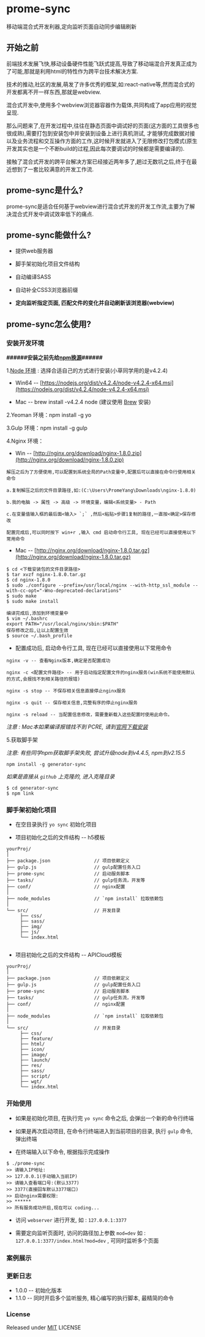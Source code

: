 # prome-sync

移动端混合式开发利器,定向监听页面自动同步编辑刷新

## 开始之前

前端技术发展飞快,移动设备硬件性能飞跃式提高,导致了移动端混合开发真正成为了可能,那就是利用html的特性作为跨平台技术解决方案.

技术的推动,社区的发展,萌发了许多优秀的框架,如:react-native等,然而混合式的开发都离不开一样东西,那就是webview.

混合式开发中,使用多个webview浏览器容器作为载体,共同构成了app应用的视觉呈现.

那么问题来了,在开发过程中,往往在静态页面中调试好的页面(这方面的工具很多也很成熟),需要打包到安装包中并安装到设备上进行真机测试,
才能够完成数据对接以及业务流程和交互操作方面的工作,这时候开发就进入了无限修改打包模式(原生开发其实也是一个不断build的过程,因此每次要调试的时候都是需要编译的).

接触了混合式开发的跨平台解决方案已经接近两年多了,趟过无数坑之后,终于在最近想到了一套比较满意的开发工作流.

## prome-sync是什么?

prome-sync是适合任何基于webview进行混合式开发的开发工作流,主要为了解决混合式开发中调试效率低下的痛点.

## prome-sync能做什么?

* 提供web服务器

* 脚手架初始化项目文件结构
 
* 自动编译SASS
 
* 自动补全CSS3浏览器前缀

* **定向监听指定页面, 匹配文件的变化并自动刷新该浏览器(webview)**

## prome-sync怎么使用?

### 安装开发环境

**######安装之前先给[npm换源](http://www.jianshu.com/p/0deb70e6f395)######**

1.[Node 环境](https://nodejs.org/) : 选择合适自己的方式进行安装(小草同学用的是v4.2.4)

* Win64 -- [https://nodejs.org/dist/v4.2.4/node-v4.2.4-x64.msi](https://nodejs.org/dist/v4.2.4/node-v4.2.4-x64.msi)

* Mac -- brew install -v4.2.4 node (建议使用 [Brew](http://brew.sh/index_zh-cn.html) 安装)

2.Yeoman 环境：npm install -g yo

3.Gulp 环境：npm install -g gulp

4.Nginx 环境：

* Win -- [http://nginx.org/download/nginx-1.8.0.zip](http://nginx.org/download/nginx-1.8.0.zip)

```
解压之后为了方便使用,可以配置到系统全局的Path变量中,配置后可以直接在命令行使用相关命令

a.复制解压之后的文件目录路径,如:(C:\Users\PromeYang\Downloads\nginx-1.8.0)

b.我的电脑 -> 属性 -> 高级 -> 环境变量，编辑<系统变量> - Path

c.在变量值输入框的最后面<输入> `;` ,然后<粘贴>步骤1复制的路径,一直按<确定>保存修改

配置完成后,可以同时按下 win+r ,输入 cmd 启动命令行工具, 现在已经可以直接使用以下常用命令
```

* Mac -- [http://nginx.org/download/nginx-1.8.0.tar.gz](http://nginx.org/download/nginx-1.8.0.tar.gz)

```
$ cd <下载安装包的文件目录路径>
$ tar xvzf nginx-1.8.0.tar.gz
$ cd nginx-1.8.0
$ sudo ./configure --prefix=/usr/local/nginx --with-http_ssl_module --with-cc-opt="-Wno-deprecated-declarations"
$ sudo make
$ sudo make install

编译完成后,添加到环境变量中
$ vim ~/.bashrc
export PATH="/usr/local/nginx/sbin:$PATH"
保存修改之后,让以上配置生效
$ source ~/.bash_profile
```

* 配置成功后, 启动命令行工具, 现在已经可以直接使用以下常用命令

```
nginx -v -- 查看Nginx版本,确定是否配置成功

nginx -c <配置文件路径> -- 用于启动指定配置文件的nginx服务(win系统不能使用默认的方式,会报找不到相关路径的报错)

nginx -s stop -- 不保存相关信息直接停止nginx服务

nginx -s quit -- 保存相关信息,完整有序的停止nginx服务

nginx -s reload -- 当配置信息修改，需要重新载入这些配置时使用此命令。
```

*注意 : Mac本如果编译报错找不到 PCRE, 请到[官网下载安装](http://www.pcre.org/)*

5.获取脚手架

*注意: 有些同学npm获取脚手架失败, 尝试升级node到v4.4.5, npm到v2.15.5*

```
npm install -g generator-sync
```

*如果是直接从 `github` 上克隆的, 进入克隆目录*

```
$ cd generator-sync
$ npm link
```

### 脚手架初始化项目

* 在空目录执行 `yo sync` 初始化项目

* 项目初始化之后的文件结构 -- h5模板

```
yourProj/
│
├── package.json                // 项目依赖定义
├── gulp.js                     // gulp配置任务入口
├── prome-sync                  // 启动服务脚本
├── tasks/ 						// gulp任务流，开发等
├── conf/ 						// nginx配置
│
├── node_modules    			// `npm install` 拉取依赖包
│
└── src/                        // 开发目录
     ├── css/
     ├── sass/
     ├── img/
     ├── js/
     └── index.html
            
```
* 项目初始化之后的文件结构 -- APICloud模板

```
yourProj/
│
├── package.json                // 项目依赖定义
├── gulp.js                     // gulp配置任务入口
├── prome-sync                  // 启动服务脚本
├── tasks/ 						// gulp任务流，开发等
├── conf/ 						// nginx配置
│
├── node_modules    			// `npm install` 拉取依赖包
│
└── src/                        // 开发目录
     ├── css/
     ├── feature/
     ├── html/
     ├── icon/
     ├── image/
     ├── launch/
     ├── res/
     ├── sass/
     ├── script/
     ├── wgt/
     └── index.html
```

### 开始使用

* 如果是初始化项目, 在执行完 `yo sync` 命令之后, 会弹出一个新的命令行终端

* 如果是再次启动项目, 在命令行终端进入到当前项目的目录, 执行 `gulp` 命令, 弹出终端

* 在终端输入以下命令, 根据指示完成操作

```
$ ./prome-sync
>> 请输入IP地址:
>> 127.0.0.1(手动输入当前IP)
>> 请输入查看端口号:(默认3377)
>> 3377(直接回车默认3377端口)
>> 启动nginx需要权限:
>> ******
>> 所有服务成功开启,现在可以 coding...
```

* 访问 `webserver` 进行开发, 如 : `127.0.0.1:3377` 

* 需要定向监听页面时, 访问的路径加上参数 `mod=dev` 如 : `127.0.0.1:3377/index.html?mod=dev` , 可同时监听多个页面

### 案例展示

### 更新日志

* 1.0.0 -- 初始化版本
* 1.1.0 -- 同时开启多个监听服务, 精心编写的执行脚本, 最精简的命令

### License

Released under [MIT](http://rem.mit-license.org/) LICENSE


